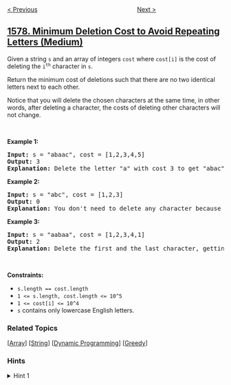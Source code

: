 <!--|This file generated by command(leetcode description); DO NOT EDIT.    |-->
<!--+----------------------------------------------------------------------+-->
<!--|@author    openset <openset.wang@gmail.com>                           |-->
<!--|@link      https://github.com/openset                                 |-->
<!--|@home      https://github.com/openset/leetcode                        |-->
<!--+----------------------------------------------------------------------+-->

[< Previous](../number-of-ways-where-square-of-number-is-equal-to-product-of-two-numbers "Number of Ways Where Square of Number Is Equal to Product of Two Numbers")
　　　　　　　　　　　　　　　　
[Next >](../remove-max-number-of-edges-to-keep-graph-fully-traversable "Remove Max Number of Edges to Keep Graph Fully Traversable")

## [1578. Minimum Deletion Cost to Avoid Repeating Letters (Medium)](https://leetcode.com/problems/minimum-deletion-cost-to-avoid-repeating-letters "避免重复字母的最小删除成本")

<p>Given a&nbsp;string <code>s</code> and an array of integers <code>cost</code> where <code>cost[i]</code>&nbsp;is the cost of deleting the <code>i<sup>th</sup></code> character in <code>s</code>.</p>

<p>Return the minimum cost of deletions such that there are no two identical letters next to each other.</p>

<p>Notice that you will delete the chosen characters at the same time, in other words, after deleting a character, the costs of deleting other characters will not change.</p>

<p>&nbsp;</p>
<p><strong>Example 1:</strong></p>

<pre>
<strong>Input:</strong> s = &quot;abaac&quot;, cost = [1,2,3,4,5]
<strong>Output:</strong> 3
<strong>Explanation:</strong> Delete the letter &quot;a&quot; with cost 3 to get &quot;abac&quot; (String without two identical letters next to each other).
</pre>

<p><strong>Example 2:</strong></p>

<pre>
<strong>Input:</strong> s = &quot;abc&quot;, cost = [1,2,3]
<strong>Output:</strong> 0
<strong>Explanation:</strong> You don&#39;t need to delete any character because there are no identical letters next to each other.
</pre>

<p><strong>Example 3:</strong></p>

<pre>
<strong>Input:</strong> s = &quot;aabaa&quot;, cost = [1,2,3,4,1]
<strong>Output:</strong> 2
<strong>Explanation:</strong> Delete the first and the last character, getting the string (&quot;aba&quot;).
</pre>

<p>&nbsp;</p>
<p><strong>Constraints:</strong></p>

<ul>
	<li><code>s.length == cost.length</code></li>
	<li><code>1 &lt;= s.length, cost.length &lt;= 10^5</code></li>
	<li><code>1 &lt;= cost[i] &lt;=&nbsp;10^4</code></li>
	<li><code>s</code> contains only lowercase English letters.</li>
</ul>

### Related Topics
  [[Array](../../tag/array/README.md)]
  [[String](../../tag/string/README.md)]
  [[Dynamic Programming](../../tag/dynamic-programming/README.md)]
  [[Greedy](../../tag/greedy/README.md)]

### Hints
<details>
<summary>Hint 1</summary>
Maintain the running sum and max value for repeated letters.
</details>
